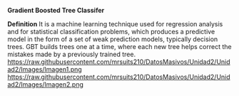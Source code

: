 **Gradient Boosted Tree Classifer**

**Definition**
It is a machine learning technique used for regression analysis and for statistical classification problems, which produces a predictive model in the form of a set of weak prediction models, typically decision trees.
GBT builds trees one at a time, where each new tree helps correct the mistakes made by a previously trained tree.
https://raw.githubusercontent.com/mrsuits210/DatosMasivos/Unidad2/Unidad2/Images/Imagen1.png
https://raw.githubusercontent.com/mrsuits210/DatosMasivos/Unidad2/Unidad2/Images/Imagen2.png
